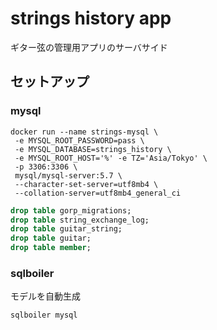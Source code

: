 # strings history app
ギター弦の管理用アプリのサーバサイド

## セットアップ
### mysql
```
docker run --name strings-mysql \
 -e MYSQL_ROOT_PASSWORD=pass \
 -e MYSQL_DATABASE=strings_history \
 -e MYSQL_ROOT_HOST='%' -e TZ='Asia/Tokyo' \
 -p 3306:3306 \
 mysql/mysql-server:5.7 \
 --character-set-server=utf8mb4 \ 
 --collation-server=utf8mb4_general_ci
```

```sql 
drop table gorp_migrations;
drop table string_exchange_log;
drop table guitar_string;
drop table guitar;
drop table member;
```

### sqlboiler
モデルを自動生成
```
sqlboiler mysql
```